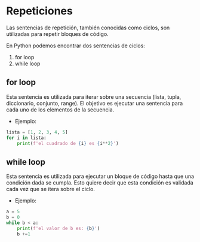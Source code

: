 # Repeticiones

Las sentencias de repetición, también conocidas como ciclos, son utilizadas para
repetir bloques de código.

En Python podemos encontrar dos sentencias de ciclos:
1. for loop
2. while loop


## for loop
Esta sentencia es utilizada para iterar sobre una secuencia (lista, tupla,
diccionario, conjunto, range). El objetivo es ejecutar una sentencia para cada
uno de los elementos de la secuencia.

- Ejemplo:
```python
lista = [1, 2, 3, 4, 5]
for i in lista:
    print(f'el cuadrado de {i} es {i**2}')
```

## while loop
Esta sentencia es utilizada para ejecutar un bloque de código hasta que una
condición dada se cumpla. Esto quiere decir que esta condición es validada cada
vez que se itera sobre el ciclo.

- Ejemplo:
```python
a = 5
b = 0
while b < a:
    print(f'el valor de b es: {b}')
    b +=1
```